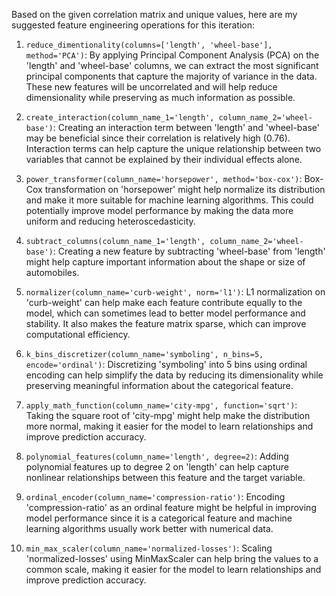  Based on the given correlation matrix and unique values, here are my suggested feature engineering operations for this iteration:

1. `reduce_dimentionality(columns=['length', 'wheel-base'], method='PCA')`: By applying Principal Component Analysis (PCA) on the 'length' and 'wheel-base' columns, we can extract the most significant principal components that capture the majority of variance in the data. These new features will be uncorrelated and will help reduce dimensionality while preserving as much information as possible.

2. `create_interaction(column_name_1='length', column_name_2='wheel-base')`: Creating an interaction term between 'length' and 'wheel-base' may be beneficial since their correlation is relatively high (0.76). Interaction terms can help capture the unique relationship between two variables that cannot be explained by their individual effects alone.

3. `power_transformer(column_name='horsepower', method='box-cox')`: Box-Cox transformation on 'horsepower' might help normalize its distribution and make it more suitable for machine learning algorithms. This could potentially improve model performance by making the data more uniform and reducing heteroscedasticity.

4. `subtract_columns(column_name_1='length', column_name_2='wheel-base')`: Creating a new feature by subtracting 'wheel-base' from 'length' might help capture important information about the shape or size of automobiles.

5. `normalizer(column_name='curb-weight', norm='l1')`: L1 normalization on 'curb-weight' can help make each feature contribute equally to the model, which can sometimes lead to better model performance and stability. It also makes the feature matrix sparse, which can improve computational efficiency.

6. `k_bins_discretizer(column_name='symboling', n_bins=5, encode='ordinal')`: Discretizing 'symboling' into 5 bins using ordinal encoding can help simplify the data by reducing its dimensionality while preserving meaningful information about the categorical feature.

7. `apply_math_function(column_name='city-mpg', function='sqrt')`: Taking the square root of 'city-mpg' might help make the distribution more normal, making it easier for the model to learn relationships and improve prediction accuracy.

8. `polynomial_features(column_name='length', degree=2)`: Adding polynomial features up to degree 2 on 'length' can help capture nonlinear relationships between this feature and the target variable.

9. `ordinal_encoder(column_name='compression-ratio')`: Encoding 'compression-ratio' as an ordinal feature might be helpful in improving model performance since it is a categorical feature and machine learning algorithms usually work better with numerical data.

10. `min_max_scaler(column_name='normalized-losses')`: Scaling 'normalized-losses' using MinMaxScaler can help bring the values to a common scale, making it easier for the model to learn relationships and improve prediction accuracy.